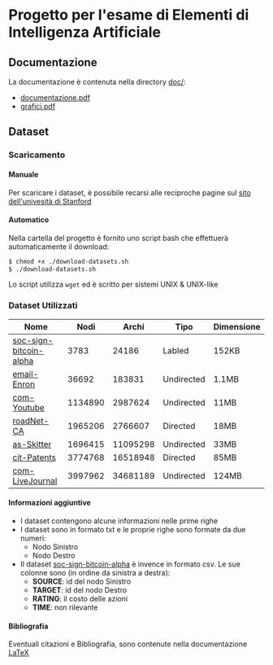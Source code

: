 # Progetto per l'esame di Elementi di Intelligenza Artificiale

## Documentazione
La documentazione è contenuta nella directory [doc/](https://github.com/ad-oliviero/progetto_eia/tree/main/doc):
- [documentazione.pdf](https://github.com/ad-oliviero/progetto_eia/blob/main/doc/documentazione.pdf)
- [grafici.pdf](https://github.com/ad-oliviero/progetto_eia/blob/main/doc/grafici.pdf)

## Dataset
### Scaricamento
#### Manuale
Per scaricare i dataset, è possibile recarsi alle reciproche pagine sul [sito dell'univesità di Stanford](https://snap.stanford.edu/data)
#### Automatico
Nella cartella del progetto è fornito uno script bash che effettuerà automaticamente il download:
```sh
$ chmod +x ./download-datasets.sh
$ ./download-datasets.sh
```
Lo script utilizza `wget` ed è scritto per sistemi UNIX & UNIX-like

### Dataset Utilizzati
|Nome|Nodi|Archi|Tipo|Dimensione|
|----|----|-----|----|----------|
|[soc-sign-bitcoin-alpha](https://snap.stanford.edu/data/soc-sign-bitcoin-alpha.html)|3783|24186|Labled|152KB|
|[email-Enron](https://snap.stanford.edu/data/email-Enron.html)|36692|183831|Undirected|1.1MB|
|[com-Youtube](https://snap.stanford.edu/data/com-Youtube.html)|1134890|2987624|Undirected|11MB|
|[roadNet-CA](https://snap.stanford.edu/data/roadNet-CA.html)|1965206|2766607|Directed|18MB|
|[as-Skitter](https://snap.stanford.edu/data/as-Skitter.html)|1696415|11095298|Undirected|33MB|
|[cit-Patents](https://snap.stanford.edu/data/cit-Patents.html)|3774768|16518948|Directed|85MB|
|[com-LiveJournal](https://snap.stanford.edu/data/com-LiveJournal.html)|3997962|34681189|Undirected|124MB|

#### Informazioni aggiuntive
- I dataset contengono alcune informazioni nelle prime righe
- I dataset sono in formato txt e le proprie righe sono formate da due numeri:
  - Nodo Sinistro
  - Nodo Destro
- Il dataset [soc-sign-bitcoin-alpha](https://snap.stanford.edu/data/soc-sign-bitcoin-alpha.html) è invence in formato csv. Le sue colonne sono (in ordine da sinistra a destra):
  - **SOURCE**: id del nodo Sinistro
  - **TARGET**: id del nodo Destro
  - **RATING**: il costo delle azioni
  - **TIME**: non rilevante
#### Bibliografia
Eventuali citazioni e Bibliografia, sono contenute nella documentazione [LaTeX](https://github.com/ad-oliviero/progetto_eia/tree/main/docs/documentazione.pdf)
